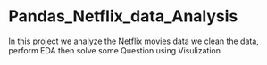 # Pandas_Netflix_data_Analysis
In this project we analyze the Netflix movies data we clean the data, perform EDA then solve some Question using Visulization
